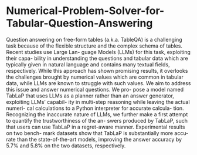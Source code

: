# Numerical-Problem-Solver-for-Tabular-Question-Answering

Question answering on free-form tables (a.k.a. TableQA) is a challenging task because of the flexible structure and the complex schema of tables. Recent studies use Large Lan- guage Models (LLMs) for this task, exploiting their capa- bility in understanding the questions and tabular data which are typically given in natural language and contains many textual fields, respectively. While this approach has shown promising results, it overlooks the challenges brought by numerical values which are common in tabular data, while LLMs are known to struggle with such values. We aim to address this issue and answer numerical questions. We pro- pose a model named TabLaP that uses LLMs as a planner rather than an answer generator, exploiting LLMs’ capabil- ity in multi-step reasoning while leaving the actual numeri- cal calculations to a Python interpreter for accurate calcula- tion. Recognizing the inaccurate nature of LLMs, we further make a first attempt to quantify the trustworthiness of the an- swers produced by TabLaP, such that users can use TabLaP in a regret-aware manner. Experimental results on two bench- mark datasets show that TabLaP is substantially more accu- rate than the state-of-the-art models, improving the answer accuracy by 5.7% and 5.8% on the two datasets, respectively.
